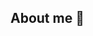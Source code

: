 ## About me 👋

<!--
**Schiesslea/Schiesslea** is a ✨ _special_ ✨ repository because its `README.md` (this file) appears on your GitHub profile.

- 🔭 I am an It student

## Languages and Tools
![Cover](https://github.com/Schiessla/Schiesslea/image_github/css.svg)

